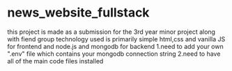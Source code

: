 # news_website_fullstack
this project is made as a submission for the 3rd year minor project along with fiend group
technology used is primarily simple html,css and vanilla JS for frontend and node.js and mongodb for backend
1.need to add your own ".env" file which contains your mongodb connection string 
2.need to have all of the main code files installed  
